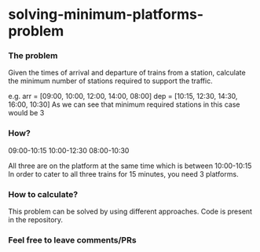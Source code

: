 # solving-minimum-platforms-problem

### The problem

Given the times of arrival and departure of trains from a station, calculate the minimum number of stations required to support the traffic.

e.g. arr = [09:00, 10:00, 12:00, 14:00, 08:00]
     dep = [10:15, 12:30, 14:30, 16:00, 10:30]
As we can see that minimum required stations in this case would be 3

### How?

09:00-10:15
10:00-12:30
08:00-10:30

All three are on the platform at the same time which is between 10:00-10:15
In order to cater to all three trains for 15 minutes, you need 3 platforms.

### How to calculate?

This problem can be solved by using different approaches. Code is present in the repository.

### Feel free to leave comments/PRs
